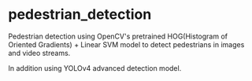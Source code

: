 # pedestrian_detection

Pedestrian detection using OpenCV's pretrained HOG(Histogram of Oriented Gradients) + Linear SVM model to detect pedestrians in images and video streams.

In addition using YOLOv4 advanced detection model.
